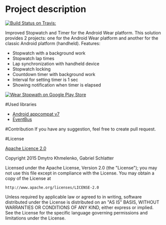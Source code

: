 # Project description
[![Build Status on Travis:](https://travis-ci.org/brave-warrior/WearTimer.svg?branch=master)](https://travis-ci.org/brave-warrior/WearTimer)

Improved Stopwatch and Timer for the Android Wear platform.
This solution provides 2 projects: one for the Android Wear platform and another for the classic Android platform (handheld).
Features:
- Stopwatch with a background work
- Stopwatch lap times
- Lap synchronization with handheld device
- Stopwatch locking
- Countdown timer with background work
- Interval for setting timer is 1 sec
- Showing notification when timer is elapsed

[![Wear Stopwath on Google Play Store](http://developer.android.com/images/brand/en_generic_rgb_wo_60.png)](https://play.google.com/store/apps/details?id=com.cologne.hackaton.wearstopwatch)

#Used libraries
- [Android appcompat v7](https://github.com/android/platform_frameworks_support/tree/master/v7/appcompat)
- [EventBus](https://github.com/greenrobot/EventBus)

#Contribution
If you have any suggestion, feel free to create pull request.

#License

[Apache Licence 2.0](http://www.apache.org/licenses/LICENSE-2.0)

Copyright 2015 Dmytro Khmelenko, Gabriel Schlatter

Licensed under the Apache License, Version 2.0 (the "License");
you may not use this file except in compliance with the License.
You may obtain a copy of the License at

    http://www.apache.org/licenses/LICENSE-2.0

Unless required by applicable law or agreed to in writing, software
distributed under the License is distributed on an "AS IS" BASIS,
WITHOUT WARRANTIES OR CONDITIONS OF ANY KIND, either express or implied.
See the License for the specific language governing permissions and
limitations under the License.

